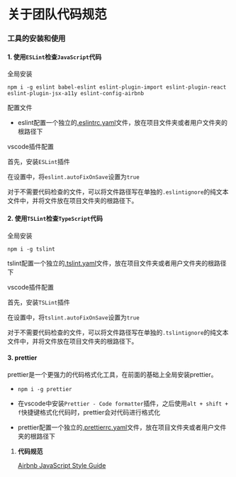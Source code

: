 # 关于团队代码规范

### 工具的安装和使用

#### 1. 使用`ESLint`检查`JavaScript`代码

全局安装

`npm i -g eslint babel-eslint eslint-plugin-import eslint-plugin-react eslint-plugin-jsx-a11y eslint-config-airbnb`

配置文件
- eslint配置一个独立的[.eslintrc.yaml](./config_files/.eslintrc.yaml)文件，放在项目文件夹或者用户文件夹的根路径下

vscode插件配置

   首先，安装`ESLint`插件

   在设置中，将`eslint.autoFixOnSave`设置为`true`

 对于不需要代码检查的文件，可以将文件路径写在单独的`.eslintignore`的纯文本文件中，并将文件放在项目文件夹的根路径下。

#### 2. 使用`TSLint`检查`TypeScript`代码

全局安装

`npm i -g tslint`

tslint配置一个独立的[.tslint.yaml](./config_files/.tslint.yaml)文件，放在项目文件夹或者用户文件夹的根路径下

   vscode插件配置

   首先，安装`TSLint`插件

   在设置中，将`tslint.autoFixOnSave`设置为`true`

   对于不需要代码检查的文件，可以将文件路径写在单独的`.tslintignore`的纯文本文件中，并将文件放在项目文件夹的根路径下。

#### 3. prettier

prettier是一个更强力的代码格式化工具，在前面的基础上全局安装prettier。

- `npm i -g prettier`

- 在vscode中安装`Prettier - Code formatter`插件，之后使用`alt + shift + f`快捷键格式化代码时，prettier会对代码进行格式化

- prettier配置一个独立的[.prettierrc.yaml](./config_files/.prettierrc.yaml)文件，放在项目文件夹或者用户文件夹的根路径下


1. **代码规范**

      [Airbnb JavaScript Style Guide](https://github.com/yuche/javascript)

